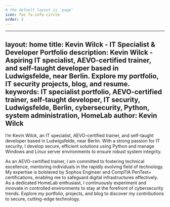 ```yaml
---
# the default layout is 'page'
icon: fas fa-info-circle
order: 2
---
```



---
layout: home
title: Kevin Wilck - IT Specialist & Developer Portfolio
description: Kevin Wilck - Aspiring IT specialist, AEVO-certified trainer, and self-taught developer based in Ludwigsfelde, near Berlin. Explore my portfolio, IT security projects, blog, and resume.
keywords: IT specialist portfolio, AEVO-certified trainer, self-taught developer, IT security, Ludwigsfelde, Berlin, cybersecurity, Python, system administration, HomeLab
author: Kevin Wilck
---
I’m Kevin Wilck, an IT specialist, AEVO-certified trainer, and self-taught developer based in Ludwigsfelde, near Berlin. With a strong passion for IT security, I develop secure, efficient solutions using Python and manage Windows and Linux server environments to ensure robust system integrity.

As an AEVO-certified trainer, I am committed to fostering technical excellence, mentoring individuals in the rapidly evolving field of technology. My expertise is bolstered by Sophos Engineer and CompTIA PenTest+ certifications, enabling me to safeguard digital infrastructures effectively. As a dedicated HomeLab enthusiast, I continuously experiment and innovate in controlled environments to stay at the forefront of cybersecurity trends. Explore my portfolio, projects, and blog to discover my contributions to secure, cutting-edge technology.